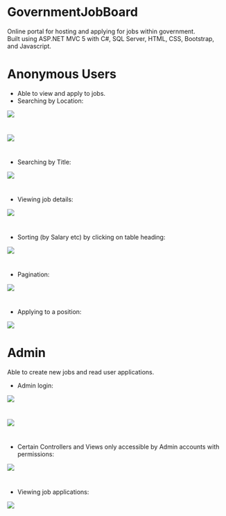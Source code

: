 # GovernmentJobBoard
Online portal for hosting and applying for jobs within government.<br>
Built using ASP.NET MVC 5 with C#, SQL Server, HTML, CSS, Bootstrap, and Javascript.


# Anonymous Users

- Able to view and apply to jobs.
- Searching by Location:

<img src="https://raw.githubusercontent.com/PenneySoft/GovernmentJobBoard/master/Asset/HomeSearch.jpg">

# 

<img src="https://raw.githubusercontent.com/PenneySoft/GovernmentJobBoard/master/Asset/LocationSearch.jpg">

# 

- Searching by Title:

<img src="https://raw.githubusercontent.com/PenneySoft/GovernmentJobBoard/master/Asset/JobSearch.jpg">

# 

- Viewing job details:

<img src="https://raw.githubusercontent.com/PenneySoft/GovernmentJobBoard/master/Asset/JobDetails.jpg">

# 

- Sorting (by Salary etc) by clicking on table heading:

<img src="https://raw.githubusercontent.com/PenneySoft/GovernmentJobBoard/master/Asset/Sorting.jpg">

# 

- Pagination:

<img src="https://raw.githubusercontent.com/PenneySoft/GovernmentJobBoard/master/Asset/Pagination.jpg">

# 

- Applying to a position:

<img src="https://raw.githubusercontent.com/PenneySoft/GovernmentJobBoard/master/Asset/Applying.jpg">

# 

# Admin
Able to create new jobs and read user applications.

- Admin login:

<img src="https://raw.githubusercontent.com/PenneySoft/GovernmentJobBoard/master/Asset/Login.jpg">

# 

<img src="https://raw.githubusercontent.com/PenneySoft/GovernmentJobBoard/master/Asset/AdminHome.jpg">

# 

- Certain Controllers and Views only accessible by Admin accounts with permissions:

<img src="https://raw.githubusercontent.com/PenneySoft/GovernmentJobBoard/master/Asset/AdminCreate.jpg">

# 

- Viewing job applications:

<img src="https://raw.githubusercontent.com/PenneySoft/GovernmentJobBoard/master/Asset/AdminApplicants.jpg">
